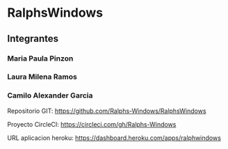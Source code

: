# RalphsWindows
## Integrantes

### Maria Paula Pinzon
### Laura Milena Ramos
### Camilo Alexander Garcia


Repositorio GIT: https://github.com/Ralphs-Windows/RalphsWindows

Proyecto CircleCI: https://circleci.com/gh/Ralphs-Windows

URL aplicacion heroku: https://dashboard.heroku.com/apps/ralphwindows
